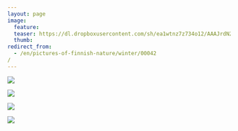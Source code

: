 ```yaml
---
layout: page
image:
  feature:
  teaser: https://dl.dropboxusercontent.com/sh/ea1wtnz7z734o12/AAAJrdN2Ib45NzEULAP4G1bra/luontokuvat/talvi/2/DS42510-245px.jpg
  thumb:
redirect_from:
  - /en/pictures-of-finnish-nature/winter/00042/
---
```


[![](https://dl.dropboxusercontent.com/sh/ea1wtnz7z734o12/AACxUjDtKsSElJXfedFguzxKa/luontokuvat/talvi/2/DS42500-800px.jpg)](https://dl.dropboxusercontent.com/sh/ea1wtnz7z734o12/AAAq2jKQo8C0_-ZEFXYnEBi9a/luontokuvat/talvi/2/DS42500.jpg)

[![](https://dl.dropboxusercontent.com/sh/ea1wtnz7z734o12/AACUaUVISv4sICNnM3XJifgja/luontokuvat/talvi/2/DS42530-800px.jpg)](https://dl.dropboxusercontent.com/sh/ea1wtnz7z734o12/AAA2P9jst-2ckw_onQtAEhsXa/luontokuvat/talvi/2/DS42530.jpg)

[![](https://dl.dropboxusercontent.com/sh/ea1wtnz7z734o12/AABo7MLoZUxCIR3V4PoHLjePa/luontokuvat/talvi/2/DS42505-800px.jpg)](https://dl.dropboxusercontent.com/sh/ea1wtnz7z734o12/AACVQSeCPHClCyR9oGupY0yHa/luontokuvat/talvi/2/DS42505.jpg)

[![](https://dl.dropboxusercontent.com/sh/ea1wtnz7z734o12/AADk4H7mf8eUokSqiFspG6oIa/luontokuvat/talvi/2/DS42510-800px.jpg)](https://dl.dropboxusercontent.com/sh/ea1wtnz7z734o12/AAAbkeJL7PHM6KiXxER9Io7Ba/luontokuvat/talvi/2/DS42510.jpg)
